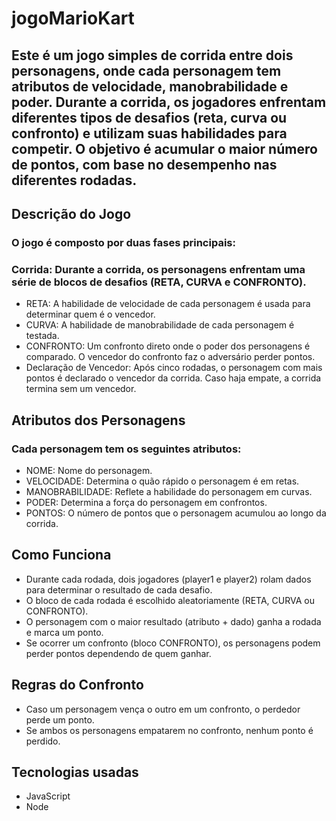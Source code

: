 # jogoMarioKart 

## Este é um jogo simples de corrida entre dois personagens, onde cada personagem tem atributos de velocidade, manobrabilidade e poder. Durante a corrida, os jogadores enfrentam diferentes tipos de desafios (reta, curva ou confronto) e utilizam suas habilidades para competir. O objetivo é acumular o maior número de pontos, com base no desempenho nas diferentes rodadas.

## Descrição do Jogo
### O jogo é composto por duas fases principais:

### Corrida: Durante a corrida, os personagens enfrentam uma série de blocos de desafios (RETA, CURVA e CONFRONTO).

* RETA: A habilidade de velocidade de cada personagem é usada para determinar quem é o vencedor.
* CURVA: A habilidade de manobrabilidade de cada personagem é testada.
* CONFRONTO: Um confronto direto onde o poder dos personagens é comparado. O vencedor do confronto faz o adversário perder pontos.
* Declaração de Vencedor: Após cinco rodadas, o personagem com mais pontos é declarado o vencedor da corrida. Caso haja empate, a corrida termina sem um vencedor.

## Atributos dos Personagens
### Cada personagem tem os seguintes atributos:

* NOME: Nome do personagem.
* VELOCIDADE: Determina o quão rápido o personagem é em retas.
* MANOBRABILIDADE: Reflete a habilidade do personagem em curvas.
* PODER: Determina a força do personagem em confrontos.
* PONTOS: O número de pontos que o personagem acumulou ao longo da corrida.

## Como Funciona
* Durante cada rodada, dois jogadores (player1 e player2) rolam dados para determinar o resultado de cada desafio.
* O bloco de cada rodada é escolhido aleatoriamente (RETA, CURVA ou CONFRONTO).
* O personagem com o maior resultado (atributo + dado) ganha a rodada e marca um ponto.
* Se ocorrer um confronto (bloco CONFRONTO), os personagens podem perder pontos dependendo de quem ganhar.

## Regras do Confronto
* Caso um personagem vença o outro em um confronto, o perdedor perde um ponto.
* Se ambos os personagens empatarem no confronto, nenhum ponto é perdido.

## Tecnologias usadas 
* JavaScript
* Node
